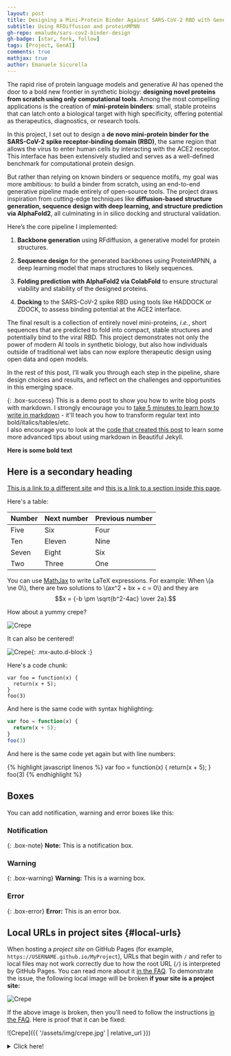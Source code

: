 ```yaml
---
layout: post
title: Designing a Mini-Protein Binder Against SARS-CoV-2 RBD with Generative AI
subtitle: Using RFDiffusion and proteinMPNN
gh-repo: emalude/sars-cov2-binder-design
gh-badge: [star, fork, follow]
tags: [Project, GenAI]
comments: true
mathjax: true
author: Emanuele Sicurella
---
```

The rapid rise of protein language models and generative AI has opened the door to a bold new frontier in synthetic biology: **designing novel proteins from scratch using only computational tools**. Among the most compelling applications is the creation of **mini-protein binders**: small, stable proteins that can latch onto a biological target with high specificity, offering potential as therapeutics, diagnostics, or research tools.

In this project, I set out to design a **de novo mini-protein binder for the SARS-CoV-2 spike receptor-binding domain (RBD)**, the same region that allows the virus to enter human cells by interacting with the ACE2 receptor. This interface has been extensively studied and serves as a well-defined benchmark for computational protein design.

But rather than relying on known binders or sequence motifs, my goal was more ambitious: to build a binder from scratch, using an end-to-end generative pipeline made entirely of open-source tools. The project draws inspiration from cutting-edge techniques like **diffusion-based structure generation, sequence design with deep learning, and structure prediction via AlphaFold2**, all culminating in in silico docking and structural validation.

Here’s the core pipeline I implemented:

1. **Backbone generation** using RFdiffusion, a generative model for protein structures.

1. **Sequence design** for the generated backbones using ProteinMPNN, a deep learning model that maps structures to likely sequences.

1. **Folding prediction with AlphaFold2 via ColabFold** to ensure structural viability and stability of the designed proteins.

1. **Docking** to the SARS-CoV-2 spike RBD using tools like HADDOCK or ZDOCK, to assess binding potential at the ACE2 interface.

The final result is a collection of entirely novel mini-proteins, *i.e.*, short sequences that are predicted to fold into compact, stable structures and potentially bind to the viral RBD. This project demonstrates not only the power of modern AI tools in synthetic biology, but also how individuals outside of traditional wet labs can now explore therapeutic design using open data and open models.

In the rest of this post, I’ll walk you through each step in the pipeline, share design choices and results, and reflect on the challenges and opportunities in this emerging space.



{: .box-success}
This is a demo post to show you how to write blog posts with markdown.  I strongly encourage you to [take 5 minutes to learn how to write in markdown](https://markdowntutorial.com/) - it'll teach you how to transform regular text into bold/italics/tables/etc.<br/>I also encourage you to look at the [code that created this post](https://raw.githubusercontent.com/daattali/beautiful-jekyll/master/_posts/2020-02-28-sample-markdown.md) to learn some more advanced tips about using markdown in Beautiful Jekyll.

**Here is some bold text**

## Here is a secondary heading

[This is a link to a different site](https://deanattali.com/) and [this is a link to a section inside this page](#local-urls).

Here's a table:

| Number | Next number | Previous number |
| :------ |:--- | :--- |
| Five | Six | Four |
| Ten | Eleven | Nine |
| Seven | Eight | Six |
| Two | Three | One |

You can use [MathJax](https://www.mathjax.org/) to write LaTeX expressions. For example:
When \\(a \ne 0\\), there are two solutions to \\(ax^2 + bx + c = 0\\) and they are $$x = {-b \pm \sqrt{b^2-4ac} \over 2a}.$$

How about a yummy crepe?

![Crepe](https://beautifuljekyll.com/assets/img/crepe.jpg)

It can also be centered!

![Crepe](https://beautifuljekyll.com/assets/img/crepe.jpg){: .mx-auto.d-block :}

Here's a code chunk:

~~~
var foo = function(x) {
  return(x + 5);
}
foo(3)
~~~

And here is the same code with syntax highlighting:

```javascript
var foo = function(x) {
  return(x + 5);
}
foo(3)
```

And here is the same code yet again but with line numbers:

{% highlight javascript linenos %}
var foo = function(x) {
  return(x + 5);
}
foo(3)
{% endhighlight %}

## Boxes
You can add notification, warning and error boxes like this:

### Notification

{: .box-note}
**Note:** This is a notification box.

### Warning

{: .box-warning}
**Warning:** This is a warning box.

### Error

{: .box-error}
**Error:** This is an error box.

## Local URLs in project sites {#local-urls}

When hosting a *project site* on GitHub Pages (for example, `https://USERNAME.github.io/MyProject`), URLs that begin with `/` and refer to local files may not work correctly due to how the root URL (`/`) is interpreted by GitHub Pages. You can read more about it [in the FAQ](https://beautifuljekyll.com/faq/#links-in-project-page). To demonstrate the issue, the following local image will be broken **if your site is a project site:**

![Crepe](/assets/img/crepe.jpg)

If the above image is broken, then you'll need to follow the instructions [in the FAQ](https://beautifuljekyll.com/faq/#links-in-project-page). Here is proof that it can be fixed:

![Crepe]({{ '/assets/img/crepe.jpg' | relative_url }})

<details markdown="1">
<summary>Click here!</summary>
Here you can see an **expandable** section
</details>
